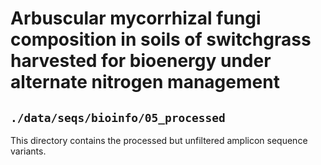 # Arbuscular mycorrhizal fungi composition in soils of switchgrass harvested for bioenergy under alternate nitrogen management
## `./data/seqs/bioinfo/05_processed`

This directory contains the processed but unfiltered amplicon sequence variants. 